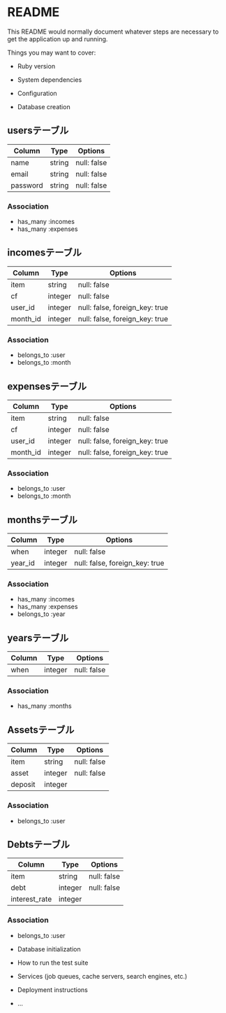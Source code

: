 # README

This README would normally document whatever steps are necessary to get the
application up and running.

Things you may want to cover:

* Ruby version

* System dependencies

* Configuration

* Database creation
## usersテーブル

|Column|Type|Options|
|------|----|-------|
|name|string|null: false|
|email|string|null: false|
|password|string|null: false|

### Association
- has_many :incomes
- has_many :expenses

## incomesテーブル

|Column|Type|Options|
|------|----|-------|
|item|string|null: false|
|cf|integer|null: false|
|user_id|integer|null: false, foreign_key: true|
|month_id|integer|null: false, foreign_key: true|

### Association
- belongs_to :user
- belongs_to :month

## expensesテーブル

|Column|Type|Options|
|------|----|-------|
|item|string|null: false|
|cf|integer|null: false|
|user_id|integer|null: false, foreign_key: true|
|month_id|integer|null: false, foreign_key: true|

### Association
- belongs_to :user
- belongs_to :month

## monthsテーブル

|Column|Type|Options|
|------|----|-------|
|when|integer|null: false|
|year_id|integer|null: false, foreign_key: true|

### Association
- has_many :incomes
- has_many :expenses
- belongs_to :year

## yearsテーブル

|Column|Type|Options|
|------|----|-------|
|when|integer|null: false|

### Association
- has_many :months

## Assetsテーブル

|Column|Type|Options|
|------|----|-------|
|item|string|null: false|
|asset|integer|null: false|
|deposit|integer||

### Association
- belongs_to :user

## Debtsテーブル

|Column|Type|Options|
|------|----|-------|
|item|string|null: false|
|debt|integer|null: false|
|interest_rate|integer||

### Association
- belongs_to :user

* Database initialization

* How to run the test suite

* Services (job queues, cache servers, search engines, etc.)

* Deployment instructions

* ...
